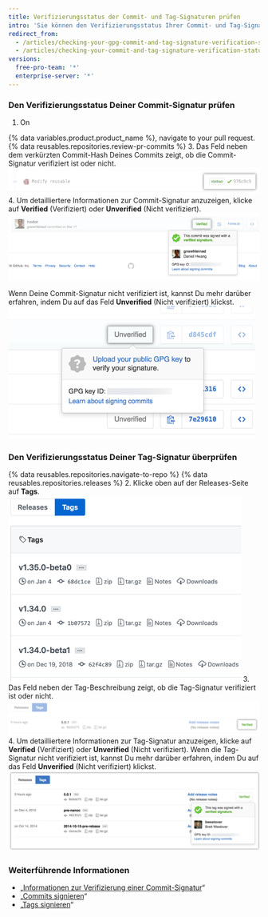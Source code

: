 ```yaml
---
title: Verifizierungsstatus der Commit- und Tag-Signaturen prüfen
intro: 'Sie können den Verifizierungsstatus Ihrer Commit- und Tag-Signaturen auf {% data variables.product.product_name %} überprüfen.'
redirect_from:
  - /articles/checking-your-gpg-commit-and-tag-signature-verification-status/
  - /articles/checking-your-commit-and-tag-signature-verification-status
versions:
  free-pro-team: '*'
  enterprise-server: '*'
---
```


### Den Verifizierungsstatus Deiner Commit-Signatur prüfen

1. On

{% data variables.product.product_name %}, navigate to your pull request.
{% data reusables.repositories.review-pr-commits %}
3. Das Feld neben dem verkürzten Commit-Hash Deines Commits zeigt, ob die Commit-Signatur verifiziert ist oder nicht. ![Signierter Commit](/assets/images/help/commits/gpg-signed-commit-verified-without-details.png)
4. Um detailliertere Informationen zur Commit-Signatur anzuzeigen, klicke auf **Verified** (Verifiziert) oder **Unverified** (Nicht verifiziert). ![Verifizierter signierter Commit](/assets/images/help/commits/gpg-signed-commit_verified_details.png)

Wenn Deine Commit-Signatur nicht verifiziert ist, kannst Du mehr darüber erfahren, indem Du auf das Feld **Unverified** (Nicht verifiziert) klickst. ![Nicht verifizierter signierter Commit](/assets/images/help/commits/gpg-signed-commit-unverified-details.png)

### Den Verifizierungsstatus Deiner Tag-Signatur überprüfen

{% data reusables.repositories.navigate-to-repo %}
{% data reusables.repositories.releases %}
2. Klicke oben auf der Releases-Seite auf **Tags**. ![Tags-Seite](/assets/images/help/releases/tags-list.png)
3. Das Feld neben der Tag-Beschreibung zeigt, ob die Tag-Signatur verifiziert ist oder nicht. ![Verifizierte Tag-Signatur](/assets/images/help/commits/gpg-signed-tag-verified.png)
4. Um detailliertere Informationen zur Tag-Signatur anzuzeigen, klicke auf **Verified** (Verifiziert) oder **Unverified** (Nicht verifiziert). Wenn die Tag-Signatur nicht verifiziert ist, kannst Du mehr darüber erfahren, indem Du auf das Feld **Unverified** (Nicht verifiziert) klickst. ![Verifizierter signierter Tag](/assets/images/help/commits/gpg-signed-tag-verified-details.png)

### Weiterführende Informationen

- „[Informationen zur Verifizierung einer Commit-Signatur](/articles/about-commit-signature-verification)“
- „[Commits signieren](/articles/signing-commits)“
- „[Tags signieren](/articles/signing-tags)“
